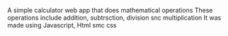 A simple calculator web app that does mathematical operations
These operations include addition, subtrsction, division snc multiplication
It was made using Javascript, Html smc css
